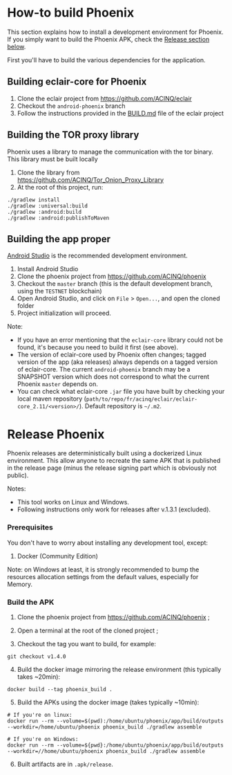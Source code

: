 # How-to build Phoenix

This section explains how to install a development environment for Phoenix. If you simply want to build the Phoenix APK, check the [Release section below](#release-phoenix).

First you'll have to build the various dependencies for the application.

## Building eclair-core for Phoenix

1. Clone the eclair project from https://github.com/ACINQ/eclair
2. Checkout the `android-phoenix` branch
3. Follow the instructions provided in the [BUILD.md](https://github.com/ACINQ/eclair/blob/master/BUILD.md) file of the eclair project

## Building the TOR proxy library

Phoenix uses a library to manage the communication with the tor binary. This library must be built locally

1. Clone the library from https://github.com/ACINQ/Tor_Onion_Proxy_Library
2. At the root of this project, run:
```shell
./gradlew install
./gradlew :universal:build
./gradlew :android:build
./gradlew :android:publishToMaven
```

## Building the app proper

[Android Studio](https://developer.android.com/studio) is the recommended development environment.

1. Install Android Studio
2. Clone the phoenix project from https://github.com/ACINQ/phoenix
3. Checkout the `master` branch (this is the default development branch, using the `TESTNET` blockchain)
4. Open Android Studio, and click on `File` > `Open...`, and open the cloned folder
5. Project initialization will proceed.

Note:
- If you have an error mentioning that the `eclair-core` library could not be found, it's because you need to build it first (see above).
- The version of eclair-core used by Phoenix often changes; tagged version of the app (aka releases) always depends on a tagged version of eclair-core. The current `android-phoenix` branch may be a SNAPSHOT version which does not correspond to what the current Phoenix `master` depends on.
- You can check what eclair-core `.jar` file you have built by checking your local maven repository (`path/to/repo/fr/acinq/eclair/eclair-core_2.11/<version>/`). Default repository is `~/.m2`.

# Release Phoenix

Phoenix releases are deterministically built using a dockerized Linux environment. This allow anyone to recreate the same APK that is published in the release page (minus the release signing part which is obviously not public).

Notes:
- This tool works on Linux and Windows.
- Following instructions only work for releases after v.1.3.1 (excluded).

### Prerequisites

 You don't have to worry about installing any development tool, except:

1. Docker (Community Edition)

Note: on Windows at least, it is strongly recommended to bump the resources allocation settings from the default values, especially for Memory.

### Build the APK

1. Clone the phoenix project from https://github.com/ACINQ/phoenix ;

2. Open a terminal at the root of the cloned project ;

3. Checkout the tag you want to build, for example:

```shell
git checkout v1.4.0
```

4. Build the docker image mirroring the release environment (this typically takes ~20min):

```shell
docker build --tag phoenix_build .
```

5. Build the APKs using the docker image (takes typically ~10min):

```shell
# If you're on linux:
docker run --rm --volume=$(pwd):/home/ubuntu/phoenix/app/build/outputs --workdir=/home/ubuntu/phoenix phoenix_build ./gradlew assemble

# If you're on Windows:
docker run --rm --volume=${pwd}:/home/ubuntu/phoenix/app/build/outputs --workdir=//home/ubuntu/phoenix phoenix_build ./gradlew assemble
```

6. Built artifacts are in `.apk/release`.
